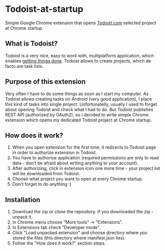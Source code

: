 # Todoist-at-startup

Simple Google Chrome extension that opens [Todoist.com](https://todoist.com) selected project at Chrome startup.

## What is Todoist?

Todoist is a very nice, easy to work with, multiplatform application, which enables [getting things done](https://en.wikipedia.org/wiki/Getting_Things_Done).
Todoist allows to create projects, which de facto are task lists.

## Purpose of this extension

Very often I have to do some things as soon as I start my computer.
As Todoist allows creating tasks on Android (very good application), I place this kind of tasks into single project.
Unfortunatelly, usually I used to forget about opening Todoist and check what I had to do.
But Todoist publishes REST API (authorized by OAuth2), so I decided to write simple Chrome extension which opens my dedicated Todoist project at Chrome startup.

## How does it work?
1. When you open extension for the first time, it redirects to Todoist page in order to authorize extension in Todoist.
2. You have to authorize application (required permissions are only to read data - don't be afraid about writing anything to your account).
3. After authorizing, click in extension icon one more time - your project list will be downloaded from Todoist.
4. Choose what project you want to open at every Chrome startup.
5. Don't forget to do anything :)

## Installation
1. Download the zip or clone the repository. If you downloaded the zip - unpack it.
2. In Chrome menu choose "More tools" -> "Extensions".
3. In Extensions tab check "Developer mode".
4. Click "Load unpacked extension" and choose directory where you stored the files (this directory where manifest.json lies).
5. Follow the "How does it work?" section steps.
